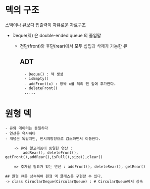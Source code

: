 # 덱의 구조

스택이나 큐보다 입출력이 자유로운 자료구조

- Deque(덱) 은 double-ended queue 의 줄임말

  - 전단(front)와 후단(rear)에서 모두 삽입과 삭제가 가능한 큐

    ## ADT

          - Deque() : 덱 생성
          - isEmpty()
          - addFront(x) : 항목 x를 덱의 맨 앞에 추가한다.
          - deleteFront()
          .....

# 원형 덱

    - 큐와 데이터는 동일하다
    - 연산은 유사하다
    - 개념은 똑같지만, 반시계방향으로 감소하면서 이동한다.

        -> 큐와 알고리즘이 동일한 연산 :
            addRear(), deleteFront(), getFront(),addRear(),isFull(),size(),clear()

        => 추가될 필요가 있는 연산 : addFront(), deleteRear(), getRear()

    ## 원형 큐를 상속하여 원형 덱 클래스를 구현할 수 있다.
    -> class CiruclarDeque(CircularQueue) : # CircularQueue에서 상속
